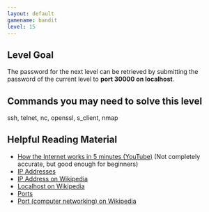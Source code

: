 ```yaml
---
layout: default
gamename: bandit
level: 15
---
```

Level Goal
----------
The password for the next level can be retrieved by submitting the
password of the current level to **port 30000 on localhost**.

Commands you may need to solve this level
-----------------------------------------
ssh, telnet, nc, openssl, s\_client, nmap

Helpful Reading Material
------------------------
- [How the Internet works in 5 minutes (YouTube)][] (Not completely
accurate, but good enough for beginners)
- [IP Addresses][]
- [IP Address on Wikipedia][]
- [Localhost on Wikipedia][]
- [Ports][]
- [Port (computer networking) on Wikipedia][]

[How the Internet works in 5 minutes (YouTube)]: https://www.youtube.com/watch?v=7_LPdttKXPc
[IP Addresses]: http://computer.howstuffworks.com/web-server5.htm
[IP Address on Wikipedia]: http://en.wikipedia.org/wiki/IP_address
[Localhost on Wikipedia]: http://en.wikipedia.org/wiki/Localhost
[Ports]: http://computer.howstuffworks.com/web-server8.htm
[Port (computer networking) on Wikipedia]: http://en.wikipedia.org/wiki/Port_(computer_networking)
